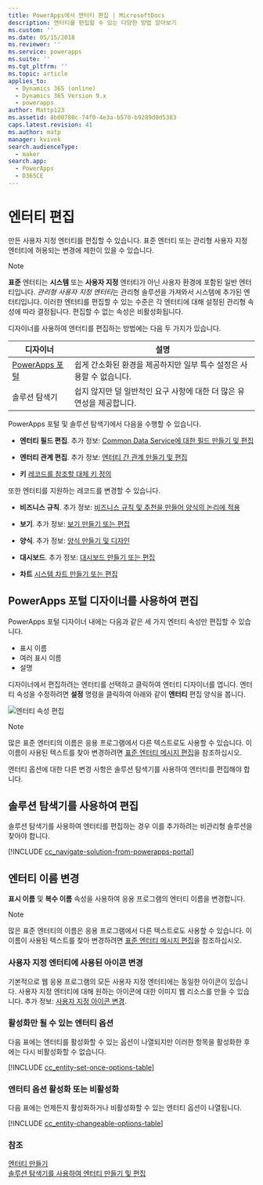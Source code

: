 ```yaml
---
title: PowerApps에서 엔터티 편집 | MicrosoftDocs
description: 엔터티를 편집할 수 있는 다양한 방법 알아보기
ms.custom: ''
ms.date: 05/15/2018
ms.reviewer: ''
ms.service: powerapps
ms.suite: ''
ms.tgt_pltfrm: ''
ms.topic: article
applies_to:
  - Dynamics 365 (online)
  - Dynamics 365 Version 9.x
  - powerapps
author: Mattp123
ms.assetid: 8b00780c-74f0-4e3a-b570-b9289d0d5383
caps.latest.revision: 41
ms.author: matp
manager: kvivek
search.audienceType:
  - maker
search.app:
  - PowerApps
  - D365CE
---
```

# <a name="edit-an-entity"></a>엔터티 편집

만든 사용자 지정 엔터티를 편집할 수 있습니다. 표준 엔터티 또는 관리형 사용자 지정 엔터티에 허용되는 변경에 제한이 있을 수 있습니다.  
  
> [!NOTE]
> **표준** 엔터티는 **시스템** 또는 **사용자 지정** 엔터티가 아닌 사용자 환경에 포함된 일반 엔터티입니다. *관리형 사용자 지정 엔터티*는 관리형 솔루션을 가져와서 시스템에 추가된 엔터티입니다. 이러한 엔터티를 편집할 수 있는 수준은 각 엔터티에 대해 설정된 관리형 속성에 따라 결정됩니다. 편집할 수 없는 속성은 비활성화됩니다. 

디자이너를 사용하여 엔터티를 편집하는 방법에는 다음 두 가지가 있습니다.

|디자이너|설명|
|--|--|
|[PowerApps 포털](https://web.powerapps.com/?utm_source=padocs&utm_medium=linkinadoc&utm_campaign=referralsfromdoc)|쉽게 간소화된 환경을 제공하지만 일부 특수 설정은 사용할 수 없습니다.|
|솔루션 탐색기|쉽지 않지만 덜 일반적인 요구 사항에 대한 더 많은 유연성을 제공합니다.|

PowerApps 포털 및 솔루션 탐색기에서 다음을 수행할 수 있습니다.

- **엔터티 필드 편집**. 추가 정보:  [Common Data Service에 대한 필드 만들기 및 편집](create-edit-fields.md)
  
- **엔터티 관계 편집**. 추가 정보:  [엔터티 간 관계 만들기 및 편집](create-edit-entity-relationships.md)

- **키** [레코드를 참조할 대체 키 정의](define-alternate-keys-reference-records.md)
  
또한 엔터티를 지원하는 레코드를 변경할 수 있습니다.  

- **비즈니스 규칙**. 추가 정보: [비즈니스 규칙 및 추천을 만들어 양식의 논리에 적용](../model-driven-apps/create-business-rules-recommendations-apply-logic-form.md)

- **보기**. 추가 정보:  [보기 만들기 또는 편집](../model-driven-apps/create-edit-views.md)
  
- **양식**. 추가 정보:  [양식 만들기 및 디자인](../model-driven-apps/create-design-forms.md)

- **대시보드**. 추가 정보: [대시보드 만들기 또는 편집](../model-driven-apps/create-edit-dashboards.md)

- **차트** [시스템 차트 만들기 또는 편집](../model-driven-apps/create-edit-system-chart.md)

## <a name="edit-using-powerapps-portal-designer"></a>PowerApps 포털 디자이너를 사용하여 편집

PowerApps 포털 디자이너 내에는 다음과 같은 세 가지 엔터티 속성만 편집할 수 있습니다.
 - 표시 이름
 - 여러 표시 이름
 - 설명

디자이너에서 편집하려는 엔터티를 선택하고 클릭하여 엔터티 디자이너를 엽니다. 엔터티 속성을 수정하려면 **설정** 명령을 클릭하여 아래와 같이 **엔터티** 편집 양식을 봅니다.

![엔터티 속성 편집](media/edit-entity-properties-powerapps-portal-designer.png)

> [!NOTE]
>  많은 표준 엔터티의 이름은 응용 프로그램에서 다른 텍스트로도 사용할 수 있습니다. 이 이름이 사용된 텍스트를 찾아 변경하려면 [표준 엔터티 메시지 편집](edit-system-entity-messages.md)을 참조하십시오.

엔터티 옵션에 대한 다른 변경 사항은 솔루션 탐색기를 사용하여 엔터티를 편집해야 합니다.

## <a name="edit-using-solution-explorer"></a>솔루션 탐색기를 사용하여 편집

솔루션 탐색기를 사용하여 엔터티를 편집하는 경우 이를 추가하려는 비관리형 솔루션을 찾아야 합니다.

[!INCLUDE [cc_navigate-solution-from-powerapps-portal](../../includes/cc_navigate-solution-from-powerapps-portal.md)]
  
<a name="BKMK_ChangeEntityName"></a> 
  
## <a name="change-the-name-of-an-entity"></a>엔터티 이름 변경  

**표시 이름** 및 **복수 이름** 속성을 사용하여 응용 프로그램의 엔터티 이름을 변경합니다. 

> [!NOTE]
>  많은 표준 엔터티의 이름은 응용 프로그램에서 다른 텍스트로도 사용할 수 있습니다. 이 이름이 사용된 텍스트를 찾아 변경하려면 [표준 엔터티 메시지 편집](edit-system-entity-messages.md)을 참조하십시오.
  
<a name="BKMK_ChangeEntityIcon"></a>   

###  <a name="change-the-icons-used-for-custom-entities"></a>사용자 지정 엔터티에 사용된 아이콘 변경  

기본적으로 웹 응용 프로그램의 모든 사용자 지정 엔터티에는 동일한 아이콘이 있습니다. 사용자 지정 엔터티에 대해 원하는 아이콘에 대한 이미지 웹 리소스를 만들 수 있습니다. 추가 정보:  [사용자 지정 아이콘 변경](../model-driven-apps/change-custom-entity-icons.md).  
  
<a name="BKMK_EnableOptions"></a>  
 
###  <a name="entity-options-that-can-only-be-enabled"></a>활성화만 될 수 있는 엔터티 옵션  

다음 표에는 엔터티를 활성화할 수 있는 옵션이 나열되지만 이러한 항목을 활성화한 후에는 다시 비활성화할 수 없습니다.  

[!INCLUDE [cc_entity-set-once-options-table](../../includes/cc_entity-set-once-options-table.md)] 
  
<a name="BKMK_EnableDisableOptions"></a>  
 
###  <a name="enable-or-disable-entity-options"></a>엔터티 옵션 활성화 또는 비활성화  

다음 표에는 언제든지 활성화하거나 비활성화할 수 있는 엔터티 옵션이 나열됩니다.  

[!INCLUDE [cc_entity-changeable-options-table](../../includes/cc_entity-changeable-options-table.md)] 

### <a name="see-also"></a>참조

[엔터티 만들기](create-edit-entities.md)<br />
[솔루션 탐색기를 사용하여 엔터티 만들기 및 편집](create-edit-entities-solution-explorer.md)
